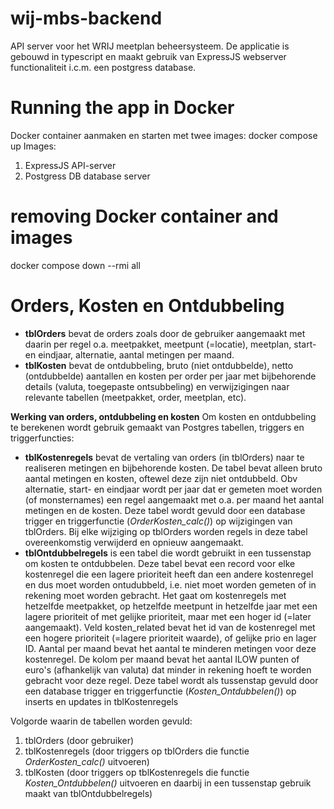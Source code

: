 # wij-mbs-backend
API server voor het WRIJ meetplan beheersysteem. De applicatie is gebouwd in typescript en maakt gebruik van ExpressJS webserver functionaliteit i.c.m. een postgress database.

# Running the app in Docker
Docker container aanmaken en starten met twee images: docker compose up
Images:
1) ExpressJS API-server
2) Postgress DB database server


# removing Docker container and images
docker compose down --rmi all

# Orders, Kosten en Ontdubbeling
- **tblOrders** bevat de orders zoals door de gebruiker aangemaakt met daarin per regel o.a. meetpakket, meetpunt (=locatie), meetplan, start- en eindjaar, alternatie, aantal metingen per maand.
- **tblKosten** bevat de ontdubbeling, bruto (niet ontdubbelde), netto (ontdubbelde) aantallen en kosten per order per jaar met bijbehorende details (valuta, toegepaste ontsubbeling) en verwijzigingen naar relevante tabellen (meetpakket, order, meetplan, etc).

**Werking van orders, ontdubbeling en kosten**
Om kosten en ontdubbeling te berekenen wordt gebruik gemaakt van Postgres tabellen, triggers en triggerfuncties:
- **tblKostenregels** bevat de vertaling van orders (in tblOrders) naar te realiseren metingen en bijbehorende kosten. De tabel bevat alleen bruto aantal metingen en kosten, oftewel deze zijn niet ontdubbeld. Obv alternatie, start- en eindjaar wordt per jaar dat er gemeten moet worden (of monsternames) een regel aangemaakt met o.a. per maand het aantal metingen en de kosten.  Deze tabel wordt gevuld door een database trigger en triggerfunctie (_OrderKosten_calc()_) op wijzigingen van tblOrders. Bij elke wijziging op tblOrders worden regels in deze tabel overeenkomstig verwijderd en opnieuw aangemaakt.
- **tblOntdubbelregels** is een tabel die wordt gebruikt in een tussenstap om kosten te ontdubbelen. Deze tabel bevat een record voor elke kostenregel die een lagere prioriteit heeft dan een andere kostenregel en dus moet worden ontudubbeld, i.e. niet moet worden gemeten of in rekening moet worden gebracht. Het gaat om kostenregels met hetzelfde meetpakket, op hetzelfde meetpunt in hetzelfde jaar met een lagere prioriteit of met gelijke prioriteit, maar met een hoger id (=later aangemaakt). Veld kosten_related bevat het id van de kostenregel met een hogere prioriteit (=lagere prioriteit waarde), of gelijke prio en lager ID. Aantal per maand bevat het aantal te minderen metingen voor deze kostenregel. De kolom per maand bevat het aantal ILOW punten of euro's (afhankelijk van valuta) dat minder in rekening hoeft te worden gebracht voor deze regel. Deze tabel wordt als tussenstap gevuld door een database trigger en triggerfunctie (_Kosten_Ontdubbelen()_) op inserts en updates in tblKostenregels

Volgorde waarin de tabellen worden gevuld:
1. tblOrders (door gebruiker)
2. tblKostenregels (door triggers op tblOrders die functie _OrderKosten_calc()_ uitvoeren)
3. tblKosten (door triggers op tblKostenregels die functie _Kosten_Ontdubbelen()_ uitvoeren en daarbij in een tussenstap gebruik maakt van tblOntdubbelregels)
